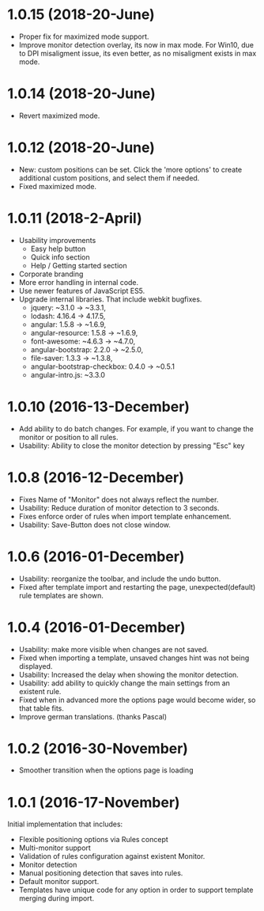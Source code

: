 <a name="1.0.15"></a>
# 1.0.15 (2018-20-June)

* Proper fix for maximized mode support.
* Improve monitor detection overlay, its now in max mode. For Win10, due to DPI misaligment issue, its even better, as no misaligment exists in max mode.

<a name="1.0.14"></a>
# 1.0.14 (2018-20-June)

* Revert maximized mode.

<a name="1.0.12"></a>
# 1.0.12 (2018-20-June)

* New: custom positions can be set. Click the 'more options' to create additional custom positions, and select them if needed.
* Fixed maximized mode.

<a name="1.0.11"></a>
# 1.0.11 (2018-2-April)

* Usability improvements
  * Easy help button
  * Quick info section
  * Help / Getting started section
* Corporate branding
* More error handling in internal code.
* Use newer features of JavaScript ES5.
* Upgrade internal libraries. That include webkit bugfixes. 
  * jquery: ~3.1.0 -> ~3.3.1,
  * lodash: 4.16.4 -> 4.17.5,
  * angular: 1.5.8 -> ~1.6.9,
  * angular-resource: 1.5.8 -> ~1.6.9,
  * font-awesome: ~4.6.3 -> ~4.7.0,
  * angular-bootstrap: 2.2.0 -> ~2.5.0,
  * file-saver: 1.3.3 -> ~1.3.8,
  * angular-bootstrap-checkbox: 0.4.0 -> ~0.5.1
  * angular-intro.js: ~3.3.0
 

<a name="1.0.10"></a>
# 1.0.10 (2016-13-December)

* Add ability to do batch changes. For example, if you want to change the monitor or position to all rules.
* Usability: Ability to close the monitor detection by pressing "Esc" key

<a name="1.0.8"></a>
# 1.0.8 (2016-12-December)

* Fixes Name of "Monitor" does not always reflect the number.
* Usability: Reduce duration of monitor detection to 3 seconds.
* Fixes enforce order of rules when import template enhancement.
* Usability: Save-Button does not close window.

<a name="1.0.6"></a>
# 1.0.6 (2016-01-December)

* Usability: reorganize the toolbar, and include the undo button.
* Fixed after template import and restarting the page, unexpected(default) rule templates are shown.

<a name="1.0.4"></a>
# 1.0.4 (2016-01-December)

* Usability: make more visible when changes are not saved.
* Fixed when importing a template, unsaved changes hint was not being displayed.
* Usability: Increased the delay when showing the monitor detection.
* Usability: add ability to quickly change the main settings from an existent rule.
* Fixed when in advanced more the options page would become wider, so that table fits.
* Improve german translations. (thanks Pascal)

# 1.0.2 (2016-30-November)

* Smoother transition when the options page is loading

<a name="1.0.1"></a>

# 1.0.1 (2016-17-November)

Initial implementation that includes:
* Flexible positioning options via Rules concept
* Multi-monitor support
* Validation of rules configuration against existent Monitor.
* Monitor detection
* Manual positioning detection that saves into rules.
* Default monitor support.
* Templates have unique code for any option in order to support template merging during import.

